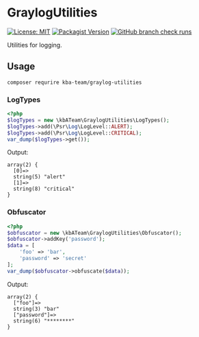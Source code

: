 # GraylogUtilities

[![License: MIT][license-mit]](LICENSE)
[![Packagist Version][packagist-badge]][packagist]
[![GitHub branch check runs]][github-actions]

Utilities for logging.

## Usage

`composer requrire kba-team/graylog-utilities`

### LogTypes

```php
<?php
$logTypes = new \kbATeam\GraylogUtilities\LogTypes();
$logTypes->add(\Psr\Log\LogLevel::ALERT);
$logTypes->add(\Psr\Log\LogLevel::CRITICAL);
var_dump($logTypes->get());
```
Output:
```
array(2) {
  [0]=>
  string(5) "alert"
  [1]=>
  string(8) "critical"
}
```

### Obfuscator

```php
<?php
$obfuscator = new \kbATeam\GraylogUtilities\Obfuscator();
$obfuscator->addKey('password');
$data = [
    'foo' => 'bar',
    'password' => 'secret'
];
var_dump($obfuscator->obfuscate($data));
```
Output:
```
array(2) {
  ["foo"]=>
  string(3) "bar"
  ["password"]=>
  string(6) "********"
}
```

[license-mit]: https://img.shields.io/badge/license-MIT-blue.svg
[packagist-badge]: https://img.shields.io/packagist/v/kba-team/graylog-utilities
[packagist]: https://packagist.org/packages/kba-team/graylog-utilities
[GitHub branch check runs]: https://img.shields.io/github/check-runs/the-kbA-team/GraylogUtilities/main
[github-actions]: https://github.com/the-kbA-team/GraylogUtilities/actions
